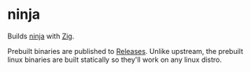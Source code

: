 # ninja

Builds [ninja](https://ninja-build.org) with [Zig](https://ziglang.org).

Prebuilt binaries are published to [Releases](https://github.com/allyourcodebase/ninja/releases).
Unlike upstream, the prebuilt linux binaries are built statically so they'll work on any
linux distro.
